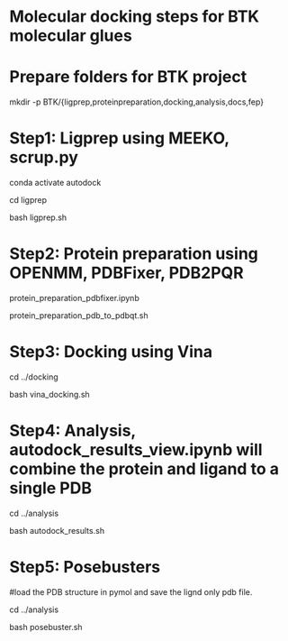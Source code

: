 # Molecular docking steps for BTK molecular glues

# Prepare folders for BTK project
mkdir -p BTK/{ligprep,proteinpreparation,docking,analysis,docs,fep}

# Step1: Ligprep using MEEKO, scrup.py

conda activate autodock

cd ligprep

bash ligprep.sh 


# Step2: Protein preparation using OPENMM, PDBFixer, PDB2PQR

protein_preparation_pdbfixer.ipynb

protein_preparation_pdb_to_pdbqt.sh

# Step3: Docking using Vina

cd ../docking

bash vina_docking.sh

# Step4: Analysis, autodock_results_view.ipynb will combine the protein and ligand to a single PDB

cd ../analysis

bash autodock_results.sh

# Step5: Posebusters

#load the PDB structure in pymol and save the lignd only pdb file.

cd ../analysis

bash posebuster.sh
